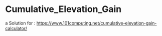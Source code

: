 # Cumulative_Elevation_Gain
a Solution for : https://www.101computing.net/cumulative-elevation-gain-calculator/
